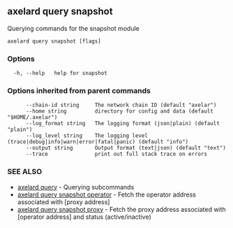## axelard query snapshot

Querying commands for the snapshot module

```
axelard query snapshot [flags]
```

### Options

```
  -h, --help   help for snapshot
```

### Options inherited from parent commands

```
      --chain-id string     The network chain ID (default "axelar")
      --home string         directory for config and data (default "$HOME/.axelar")
      --log_format string   The logging format (json|plain) (default "plain")
      --log_level string    The logging level (trace|debug|info|warn|error|fatal|panic) (default "info")
      --output string       Output format (text|json) (default "text")
      --trace               print out full stack trace on errors
```

### SEE ALSO

- [axelard query](/cli-docs/v0_27_0/axelard_query) - Querying subcommands
- [axelard query snapshot operator](/cli-docs/v0_27_0/axelard_query_snapshot_operator) - Fetch the operator address associated with \[proxy address\]
- [axelard query snapshot proxy](/cli-docs/v0_27_0/axelard_query_snapshot_proxy) - Fetch the proxy address associated with \[operator address\] and status (active/inactive)
